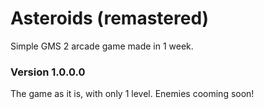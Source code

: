 # Asteroids (remastered)
Simple GMS 2 arcade game made in 1 week.

<h3>Version 1.0.0.0</h3>
The game as it is, with only 1 level. Enemies cooming soon!
